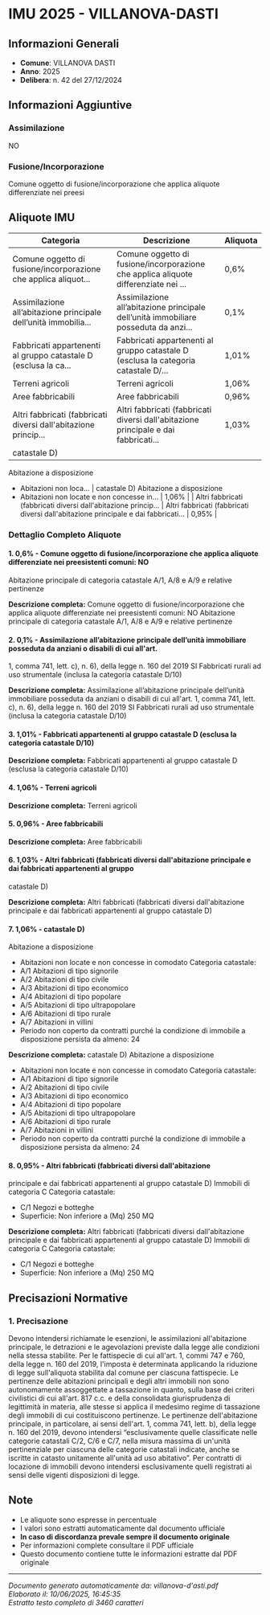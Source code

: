 # IMU 2025 - VILLANOVA-DASTI

## Informazioni Generali

- **Comune**: VILLANOVA DASTI
- **Anno**: 2025
- **Delibera**: n. 42 del 27/12/2024

## Informazioni Aggiuntive

### Assimilazione
NO

### Fusione/Incorporazione
Comune oggetto di fusione/incorporazione che applica aliquote differenziate nei preesi


## Aliquote IMU

| Categoria | Descrizione | Aliquota |
|-----------|-------------|----------|
| Comune oggetto di fusione/incorporazione che applica aliquot... | Comune oggetto di fusione/incorporazione che applica aliquote differenziate nei ... | 0,6% |
| Assimilazione all’abitazione principale dell’unità immobilia... | Assimilazione all’abitazione principale dell’unità immobiliare posseduta da anzi... | 0,1% |
| Fabbricati appartenenti al gruppo catastale D (esclusa la ca... | Fabbricati appartenenti al gruppo catastale D (esclusa la categoria catastale D/... | 1,01% |
| Terreni agricoli | Terreni agricoli | 1,06% |
| Aree fabbricabili | Aree fabbricabili | 0,96% |
| Altri fabbricati (fabbricati diversi dall'abitazione princip... | Altri fabbricati (fabbricati diversi dall'abitazione principale e dai fabbricati... | 1,03% |
| catastale D)
Abitazione a disposizione
- Abitazioni non loca... | catastale D)
Abitazione a disposizione
- Abitazioni non locate e non concesse in... | 1,06% |
| Altri fabbricati (fabbricati diversi dall'abitazione
princip... | Altri fabbricati (fabbricati diversi dall'abitazione
principale e dai fabbricati... | 0,95% |

### Dettaglio Completo Aliquote

#### 1. 0,6% - Comune oggetto di fusione/incorporazione che applica aliquote differenziate nei preesistenti comuni: NO
Abitazione principale di categoria catastale A/1, A/8 e A/9 e relative pertinenze

**Descrizione completa:**
Comune oggetto di fusione/incorporazione che applica aliquote differenziate nei preesistenti comuni: NO
Abitazione principale di categoria catastale A/1, A/8 e A/9 e relative pertinenze

#### 2. 0,1% - Assimilazione all’abitazione principale dell’unità immobiliare posseduta da anziani o disabili di cui all'art.
1, comma 741, lett. c), n. 6), della legge n. 160 del 2019
SI
Fabbricati rurali ad uso strumentale (inclusa la categoria catastale D/10)

**Descrizione completa:**
Assimilazione all’abitazione principale dell’unità immobiliare posseduta da anziani o disabili di cui all'art.
1, comma 741, lett. c), n. 6), della legge n. 160 del 2019
SI
Fabbricati rurali ad uso strumentale (inclusa la categoria catastale D/10)

#### 3. 1,01% - Fabbricati appartenenti al gruppo catastale D (esclusa la categoria catastale D/10)

**Descrizione completa:**
Fabbricati appartenenti al gruppo catastale D (esclusa la categoria catastale D/10)

#### 4. 1,06% - Terreni agricoli

**Descrizione completa:**
Terreni agricoli

#### 5. 0,96% - Aree fabbricabili

**Descrizione completa:**
Aree fabbricabili

#### 6. 1,03% - Altri fabbricati (fabbricati diversi dall'abitazione principale e dai fabbricati appartenenti al gruppo
catastale D)

**Descrizione completa:**
Altri fabbricati (fabbricati diversi dall'abitazione principale e dai fabbricati appartenenti al gruppo
catastale D)

#### 7. 1,06% - catastale D)
Abitazione a disposizione
- Abitazioni non locate e non concesse in
comodato
Categoria catastale:
- A/1 Abitazioni di tipo signorile
- A/2 Abitazioni di tipo civile
- A/3 Abitazioni di tipo economico
- A/4 Abitazioni di tipo popolare
- A/5 Abitazioni di tipo ultrapopolare
- A/6 Abitazioni di tipo rurale
- A/7 Abitazioni in villini
- Periodo non coperto da contratti purché la
condizione di immobile a disposizione persista da
almeno: 24

**Descrizione completa:**
catastale D)
Abitazione a disposizione
- Abitazioni non locate e non concesse in
comodato
Categoria catastale:
- A/1 Abitazioni di tipo signorile
- A/2 Abitazioni di tipo civile
- A/3 Abitazioni di tipo economico
- A/4 Abitazioni di tipo popolare
- A/5 Abitazioni di tipo ultrapopolare
- A/6 Abitazioni di tipo rurale
- A/7 Abitazioni in villini
- Periodo non coperto da contratti purché la
condizione di immobile a disposizione persista da
almeno: 24

#### 8. 0,95% - Altri fabbricati (fabbricati diversi dall'abitazione
principale e dai fabbricati appartenenti al gruppo
catastale D)
Immobili di categoria C
Categoria catastale:
- C/1 Negozi e botteghe
- Superficie: Non inferiore a (Mq) 250 MQ

**Descrizione completa:**
Altri fabbricati (fabbricati diversi dall'abitazione
principale e dai fabbricati appartenenti al gruppo
catastale D)
Immobili di categoria C
Categoria catastale:
- C/1 Negozi e botteghe
- Superficie: Non inferiore a (Mq) 250 MQ


## Precisazioni Normative

### 1. Precisazione

Devono intendersi richiamate le esenzioni, le assimilazioni all'abitazione principale, le detrazioni e le agevolazioni previste dalla legge alle condizioni nella stessa stabilite. Per le fattispecie di cui all'art. 1, commi 747 e 760, della legge n. 160 del 2019, l'imposta è determinata applicando la riduzione di legge sull'aliquota stabilita dal comune per ciascuna fattispecie. Le pertinenze delle abitazioni principali e degli altri immobili non sono autonomamente assoggettate a tassazione in quanto, sulla base dei criteri civilistici di cui all'art. 817 c.c. e della consolidata giurisprudenza di legittimità in materia, alle stesse si applica il medesimo regime di tassazione degli immobili di cui costituiscono pertinenze. Le pertinenze dell'abitazione principale, in particolare, ai sensi dell'art. 1, comma 741, lett. b), della legge n. 160 del 2019, devono intendersi “esclusivamente quelle classificate nelle categorie catastali C/2, C/6 e C/7, nella misura massima di un'unità pertinenziale per ciascuna delle categorie catastali indicate, anche se iscritte in catasto unitamente all'unità ad uso abitativo”. Per contratti di locazione di immobili devono intendersi esclusivamente quelli registrati ai sensi delle vigenti disposizioni di legge.


## Note

- Le aliquote sono espresse in percentuale
- I valori sono estratti automaticamente dal documento ufficiale
- **In caso di discordanza prevale sempre il documento originale**
- Per informazioni complete consultare il PDF ufficiale
- Questo documento contiene tutte le informazioni estratte dal PDF originale

---
*Documento generato automaticamente da: villanova-d'asti.pdf*  
*Elaborato il: 10/06/2025, 16:45:35*  
*Estratto testo completo di 3460 caratteri*
